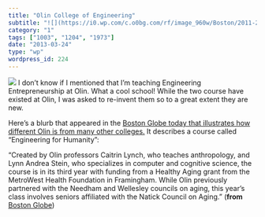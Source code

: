 ```yaml
---
title: "Olin College of Engineering"
subtitle: "![](https://i0.wp.com/c.o0bg.com/rf/image_960w/Boston/2011-2020/2013/03/12/BostonGlobe.com/Regional/..."
category: "1"
tags: ["1003", "1204", "1973"]
date: "2013-03-24"
type: "wp"
wordpress_id: 224
---
```

![](https://i0.wp.com/c.o0bg.com/rf/image_960w/Boston/2011-2020/2013/03/12/BostonGlobe.com/Regional/Images/21weolin_2.jpg?w=584)
I don’t know if I mentioned that I’m teaching Engineering Entrepreneurship at Olin. What a cool school! While the two course have existed at Olin, I was asked to re-invent them so to a great extent they are new.

Here’s a blurb that appeared in the [Boston Globe today that illustrates how different Olin is from many other colleges.](http://www.bostonglobe.com/metro/regionals/west/2013/03/23/engineering-for-humanity-needham-olin-college-olin-program-teams-students-seniors-solve-problems-olin-course-teams-students-seniors-solve-problems/XynshUPgDeFRUsAgjNCbeO/story.html) It describes a course called “Engineering for Humanity”:

> 
“Created by Olin professors Caitrin Lynch, who teaches anthropology, and Lynn Andrea Stein, who specializes in computer and cognitive science, the course is in its third year with funding from a Healthy Aging grant from the MetroWest Health Foundation in Framingham. While Olin previously partnered with the Needham and Wellesley councils on aging, this year’s class involves seniors affiliated with the Natick Council on Aging.” (**from** [Boston Globe](http://www.bostonglobe.com/metro/regionals/west/2013/03/23/engineering-for-humanity-needham-olin-college-olin-program-teams-students-seniors-solve-problems-olin-course-teams-students-seniors-solve-problems/XynshUPgDeFRUsAgjNCbeO/story.html))